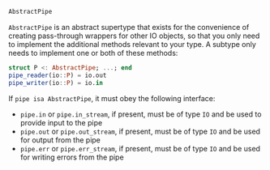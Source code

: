 ```julia
AbstractPipe
```

`AbstractPipe` is an abstract supertype that exists for the convenience of creating pass-through wrappers for other IO objects, so that you only need to implement the additional methods relevant to your type. A subtype only needs to implement one or both of these methods:

```julia
struct P <: AbstractPipe; ...; end
pipe_reader(io::P) = io.out
pipe_writer(io::P) = io.in
```

If `pipe isa AbstractPipe`, it must obey the following interface:

  * `pipe.in` or `pipe.in_stream`, if present, must be of type `IO` and be used to provide input to the pipe
  * `pipe.out` or `pipe.out_stream`, if present, must be of type `IO` and be used for output from the pipe
  * `pipe.err` or `pipe.err_stream`, if present, must be of type `IO` and be used for writing errors from the pipe
